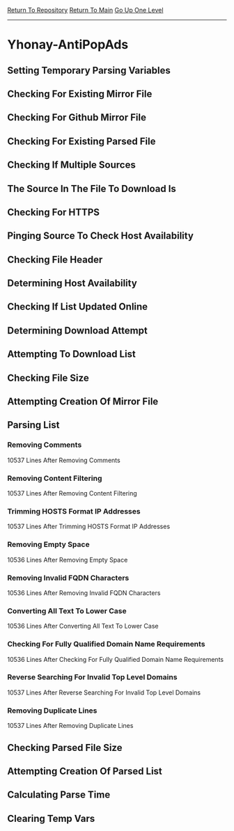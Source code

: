 [Return To Repository](https://github.com/deathbybandaid/piholeparser/)
[Return To Main](https://github.com/deathbybandaid/piholeparser/blob/master/RecentRunLogs/Mainlog.md)
[Go Up One Level](https://github.com/deathbybandaid/piholeparser/blob/master/RecentRunLogs/TopLevelScripts/30-Processing-External-Blacklists.md)
____________________________________
# Yhonay-AntiPopAds
## Setting Temporary Parsing Variables
## Checking For Existing Mirror File
## Checking For Github Mirror File
## Checking For Existing Parsed File
## Checking If Multiple Sources
## The Source In The File To Download Is
## Checking For HTTPS
## Pinging Source To Check Host Availability
## Checking File Header
## Determining Host Availability
## Checking If List Updated Online
## Determining Download Attempt
## Attempting To Download List
## Checking File Size
## Attempting Creation Of Mirror File
## Parsing List
### Removing Comments
10537 Lines After Removing Comments
### Removing Content Filtering
10537 Lines After Removing Content Filtering
### Trimming HOSTS Format IP Addresses
10537 Lines After Trimming HOSTS Format IP Addresses
### Removing Empty Space
10536 Lines After Removing Empty Space
### Removing Invalid FQDN Characters
10536 Lines After Removing Invalid FQDN Characters
### Converting All Text To Lower Case
10536 Lines After Converting All Text To Lower Case
### Checking For Fully Qualified Domain Name Requirements
10536 Lines After Checking For Fully Qualified Domain Name Requirements
### Reverse Searching For Invalid Top Level Domains
10537 Lines After Reverse Searching For Invalid Top Level Domains
### Removing Duplicate Lines
10537 Lines After Removing Duplicate Lines
## Checking Parsed File Size
## Attempting Creation Of Parsed List
## Calculating Parse Time
## Clearing Temp Vars
